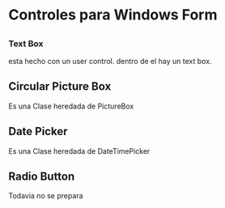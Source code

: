 # Controles para Windows Form

## <supportedRuntime version="v4.0" sku=".NETFramework,Version=v4.7.2" />

### Text Box
esta hecho con un user control. dentro de el hay un text box.

## Circular Picture Box
Es una Clase heredada de PictureBox

## Date Picker
Es una Clase heredada de DateTimePicker

## Radio Button
Todavia no se prepara


